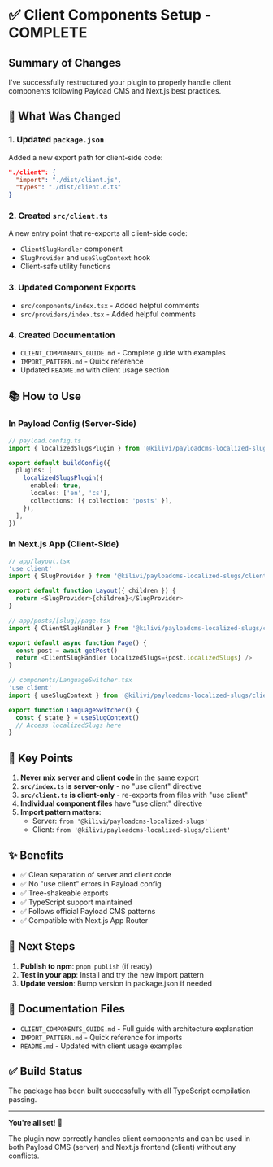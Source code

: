 # ✅ Client Components Setup - COMPLETE

## Summary of Changes

I've successfully restructured your plugin to properly handle client components following Payload CMS and Next.js best practices.

## 🔧 What Was Changed

### 1. **Updated `package.json`**

Added a new export path for client-side code:

```json
"./client": {
  "import": "./dist/client.js",
  "types": "./dist/client.d.ts"
}
```

### 2. **Created `src/client.ts`**

A new entry point that re-exports all client-side code:

- `ClientSlugHandler` component
- `SlugProvider` and `useSlugContext` hook
- Client-safe utility functions

### 3. **Updated Component Exports**

- `src/components/index.tsx` - Added helpful comments
- `src/providers/index.tsx` - Added helpful comments

### 4. **Created Documentation**

- `CLIENT_COMPONENTS_GUIDE.md` - Complete guide with examples
- `IMPORT_PATTERN.md` - Quick reference
- Updated `README.md` with client usage section

## 📚 How to Use

### In Payload Config (Server-Side)

```typescript
// payload.config.ts
import { localizedSlugsPlugin } from '@kilivi/payloadcms-localized-slugs'

export default buildConfig({
  plugins: [
    localizedSlugsPlugin({
      enabled: true,
      locales: ['en', 'cs'],
      collections: [{ collection: 'posts' }],
    }),
  ],
})
```

### In Next.js App (Client-Side)

```typescript
// app/layout.tsx
'use client'
import { SlugProvider } from '@kilivi/payloadcms-localized-slugs/client'

export default function Layout({ children }) {
  return <SlugProvider>{children}</SlugProvider>
}

// app/posts/[slug]/page.tsx
import { ClientSlugHandler } from '@kilivi/payloadcms-localized-slugs/client'

export default async function Page() {
  const post = await getPost()
  return <ClientSlugHandler localizedSlugs={post.localizedSlugs} />
}

// components/LanguageSwitcher.tsx
'use client'
import { useSlugContext } from '@kilivi/payloadcms-localized-slugs/client'

export function LanguageSwitcher() {
  const { state } = useSlugContext()
  // Access localizedSlugs here
}
```

## 🎯 Key Points

1. **Never mix server and client code** in the same export
2. **`src/index.ts` is server-only** - no "use client" directive
3. **`src/client.ts` is client-only** - re-exports from files with "use client"
4. **Individual component files** have "use client" directive
5. **Import pattern matters**:
   - Server: `from '@kilivi/payloadcms-localized-slugs'`
   - Client: `from '@kilivi/payloadcms-localized-slugs/client'`

## ✨ Benefits

- ✅ Clean separation of server and client code
- ✅ No "use client" errors in Payload config
- ✅ Tree-shakeable exports
- ✅ TypeScript support maintained
- ✅ Follows official Payload CMS patterns
- ✅ Compatible with Next.js App Router

## 🚀 Next Steps

1. **Publish to npm**: `pnpm publish` (if ready)
2. **Test in your app**: Install and try the new import pattern
3. **Update version**: Bump version in package.json if needed

## 📖 Documentation Files

- `CLIENT_COMPONENTS_GUIDE.md` - Full guide with architecture explanation
- `IMPORT_PATTERN.md` - Quick reference for imports
- `README.md` - Updated with client usage examples

## ✅ Build Status

The package has been built successfully with all TypeScript compilation passing.

---

**You're all set!** 🎉

The plugin now correctly handles client components and can be used in both Payload CMS (server) and Next.js frontend (client) without any conflicts.
